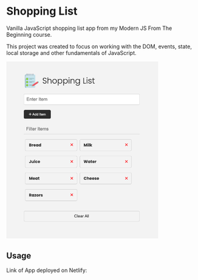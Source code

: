 # Shopping List

Vanilla JavaScript shopping list app from my Modern JS From The Beginning course.

This project was created to focus on working with the DOM, events, state, local storage and other fundamentals of JavaScript.

<img src="images/screen.png" width="400">

## Usage

Link of App deployed on Netlify:
